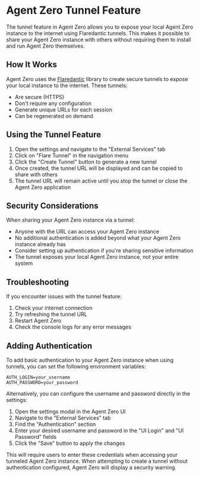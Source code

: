 # Agent Zero Tunnel Feature

The tunnel feature in Agent Zero allows you to expose your local Agent Zero instance to the internet using Flaredantic tunnels. This makes it possible to share your Agent Zero instance with others without requiring them to install and run Agent Zero themselves.

## How It Works

Agent Zero uses the [Flaredantic](https://pypi.org/project/flaredantic/) library to create secure tunnels to expose your local instance to the internet. These tunnels:

- Are secure (HTTPS)
- Don't require any configuration
- Generate unique URLs for each session
- Can be regenerated on demand

## Using the Tunnel Feature

1. Open the settings and navigate to the "External Services" tab
2. Click on "Flare Tunnel" in the navigation menu
3. Click the "Create Tunnel" button to generate a new tunnel
4. Once created, the tunnel URL will be displayed and can be copied to share with others
5. The tunnel URL will remain active until you stop the tunnel or close the Agent Zero application

## Security Considerations

When sharing your Agent Zero instance via a tunnel:

- Anyone with the URL can access your Agent Zero instance
- No additional authentication is added beyond what your Agent Zero instance already has
- Consider setting up authentication if you're sharing sensitive information
- The tunnel exposes your local Agent Zero instance, not your entire system

## Troubleshooting

If you encounter issues with the tunnel feature:

1. Check your internet connection
2. Try refreshing the tunnel URL
3. Restart Agent Zero
4. Check the console logs for any error messages

## Adding Authentication

To add basic authentication to your Agent Zero instance when using tunnels, you can set the following environment variables:

```
AUTH_LOGIN=your_username
AUTH_PASSWORD=your_password
```

Alternatively, you can configure the username and password directly in the settings:

1. Open the settings modal in the Agent Zero UI
2. Navigate to the "External Services" tab
3. Find the "Authentication" section
4. Enter your desired username and password in the "UI Login" and "UI Password" fields
5. Click the "Save" button to apply the changes

This will require users to enter these credentials when accessing your tunneled Agent Zero instance. When attempting to create a tunnel without authentication configured, Agent Zero will display a security warning.